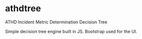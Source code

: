 # athdtree
ATHD Incident Metric Determination Decision Tree

Simple decision tree engine built in JS. Bootstrap used for the UI.
